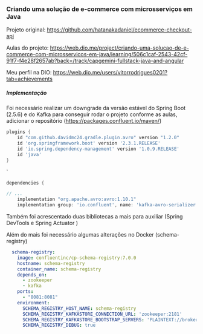 ### Criando uma solução de e-commerce com microsserviços em Java

Projeto original: https://github.com/hatanakadaniel/ecommerce-checkout-api

Aulas do projeto:  https://web.dio.me/project/criando-uma-solucao-de-e-commerce-com-microsservicos-em-java/learning/506c1caf-2543-42cf-91f7-f4e28f2657ab?back=/track/capgemini-fullstack-java-and-angular

Meu perfil na DIO: https://web.dio.me/users/vitorrodrigues0201?tab=achievements

##### Implementação

Foi necessário realizar um downgrade da versão estável do Spring Boot (2.5.6) e do Kafka para conseguir rodar o projeto conforme as aulas, adicionar o repositório (https://packages.confluent.io/maven/)

```groovy
plugins {
    id "com.github.davidmc24.gradle.plugin.avro" version "1.2.0"
    id 'org.springframework.boot' version '2.3.1.RELEASE'
    id 'io.spring.dependency-management' version '1.0.9.RELEASE'
    id 'java'
}
```

`

```groovy
dependencies {

// ...
    implementation "org.apache.avro:avro:1.10.1"
    implementation group: 'io.confluent', name: 'kafka-avro-serializer', version: '5.5.0'
```

Também foi acrescentado duas bibliotecas a mais para auxiliar (Spring DevTools e Spring Actuator )



Além do mais foi necessário algumas alterações no Docker (schema-registry)

```yaml
  schema-registry:
    image: confluentinc/cp-schema-registry:7.0.0
    hostname: schema-registry
    container_name: schema-registry
    depends_on:
      - zookeeper
      - kafka
    ports:
      - "8081:8081"
    environment:
      SCHEMA_REGISTRY_HOST_NAME: schema-registry
      SCHEMA_REGISTRY_KAFKASTORE_CONNECTION_URL: 'zookeeper:2181'
      SCHEMA_REGISTRY_KAFKASTORE_BOOTSTRAP_SERVERS: 'PLAINTEXT://broker:29092'
      SCHEMA_REGISTRY_DEBUG: true 
```


